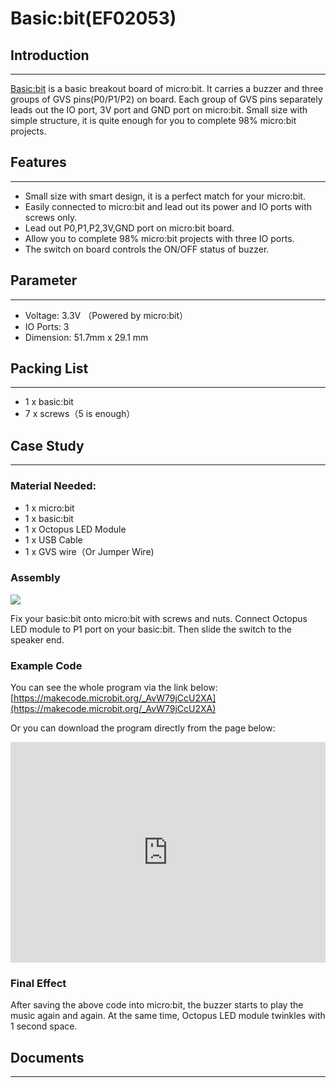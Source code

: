 # Basic:bit(EF02053)

## Introduction  
---

[Basic:bit](https://www.elecfreaks.com/basic-bit-for-micro-bit-three-way-i-o-expansion-mini-version.html) is a basic breakout board of micro:bit. It carries a buzzer and three groups of GVS pins(P0/P1/P2) on board. Each group of GVS pins separately leads out the IO port, 3V port and GND port on micro:bit. Small size with simple structure, it is quite enough for you to complete 98% micro:bit projects.


## Features  
---

- Small size with smart design, it is a perfect match for your micro:bit.
- Easily connected to micro:bit and lead out its power and IO ports with screws only.
- Lead out P0,P1,P2,3V,GND port on micro:bit board. 
- Allow you to complete 98% micro:bit projects with three IO ports. 
- The switch on board controls the ON/OFF status of buzzer. 


## Parameter  
---

- Voltage: 3.3V （Powered by micro:bit）
- IO Ports: 3 
- Dimension: 51.7mm x 29.1 mm


## Packing List  
---

- 1 x basic:bit
- 7 x screws（5 is enough）


## Case Study  
---

### Material Needed:  

- 1 x micro:bit
- 1 x basic:bit
- 1 x Octopus LED Module
- 1 x USB Cable
- 1 x GVS wire（Or Jumper Wire)


### Assembly  

![](./images/CIdYsAa.jpg)

Fix your basic:bit onto micro:bit with screws and nuts.
Connect Octopus LED module to P1 port on your basic:bit. 
Then slide the switch to the speaker end.


### Example Code  

You can see the whole program via the link below:
[https://makecode.microbit.org/_AvW79jCcU2XA](https://makecode.microbit.org/_AvW79jCcU2XA)

Or you can download the program directly from the page below: 

<div style="position:relative;height:0;padding-bottom:70%;overflow:hidden;"><iframe style="position:absolute;top:0;left:0;width:100%;height:100%;" src="https://makecode.microbit.org/#pub:_AvW79jCcU2XA" frameborder="0" sandbox="allow-popups allow-forms allow-scripts allow-same-origin"></iframe></div>


### Final Effect  

After saving the above code into micro:bit, the buzzer starts to play the music again and again. At the same time, Octopus LED module twinkles with 1 second space.


## Documents  
---

